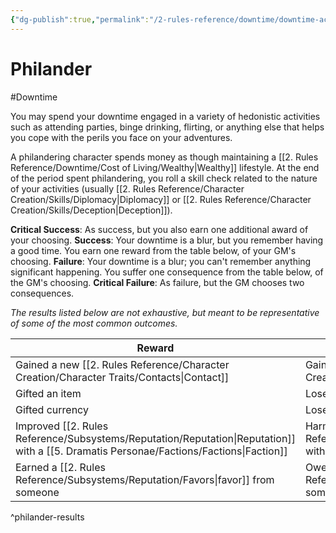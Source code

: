 ```yaml
---
{"dg-publish":true,"permalink":"/2-rules-reference/downtime/downtime-activities/socialize/philander/","noteIcon":""}
---
```


# Philander
#Downtime 

You may spend your downtime engaged in a variety of hedonistic activities such as attending parties, binge drinking, flirting, or anything else that helps you cope with the perils you face on your adventures. 

A philandering character spends money as though maintaining a [[2. Rules Reference/Downtime/Cost of Living/Wealthy\|Wealthy]] lifestyle. At the end of the period spent philandering, you roll a skill check related to the nature of your activities (usually [[2. Rules Reference/Character Creation/Skills/Diplomacy\|Diplomacy]] or [[2. Rules Reference/Character Creation/Skills/Deception\|Deception]]). 

**Critical Success**: As success, but you also earn one additional award of your choosing. 
**Success**: Your downtime is a blur, but you remember having a good time. You earn one reward from the table below, of your GM's choosing.
**Failure**: Your downtime is a blur; you can't remember anything significant happening. You suffer one consequence from the table below, of the GM's choosing.
**Critical Failure**: As failure, but the GM chooses two consequences.

*The results listed below are not exhaustive, but meant to be representative of some of the most common outcomes.* 

| Reward                                               | Consequence                                           |
| ---------------------------------------------------- | ----------------------------------------------------- |
| Gained a new [[2. Rules Reference/Character Creation/Character Traits/Contacts\|Contact]]                   | Gained a new rival [[2. Rules Reference/Character Creation/Character Traits/Contacts\|Contact]]              |
| Gifted an item                                       | Lose an item                                          |
| Gifted currency                                      | Lose currency                                         |
| Improved [[2. Rules Reference/Subsystems/Reputation/Reputation\|Reputation]] with a [[5. Dramatis Personae/Factions/Factions\|Faction]] | Harm your [[2. Rules Reference/Subsystems/Reputation/Reputation\|Reputation]] with a [[5. Dramatis Personae/Factions/Factions\|Faction]] |
| Earned a [[2. Rules Reference/Subsystems/Reputation/Favors\|favor]] from someone              | Owe a [[2. Rules Reference/Subsystems/Reputation/Favors\|favor]] to someone                    |
^philander-results